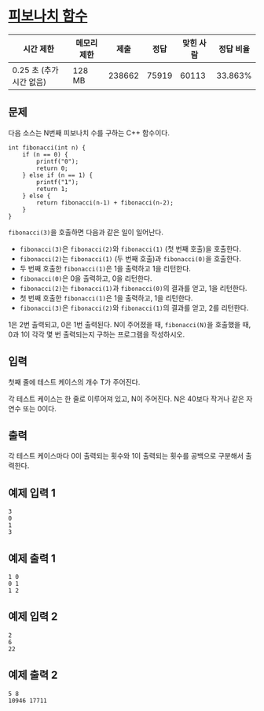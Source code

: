 # [피보나치 함수](https://www.acmicpc.net/problem/1003)

| 시간 제한 | 메모리 제한 | 제출 | 정답 | 맞힌 사람 | 정답 비율 |
| --- | --- | --- | --- | --- | --- |
| 0.25 초 (추가 시간 없음) | 128 MB | 238662 | 75919 | 60113 | 33.863% |

## 문제

다음 소스는 N번째 피보나치 수를 구하는 C++ 함수이다.

```
int fibonacci(int n) {
    if (n == 0) {
        printf("0");
        return 0;
    } else if (n == 1) {
        printf("1");
        return 1;
    } else {
        return fibonacci(n‐1) + fibonacci(n‐2);
    }
}

```

`fibonacci(3)`을 호출하면 다음과 같은 일이 일어난다.

- `fibonacci(3)`은 `fibonacci(2)`와 `fibonacci(1)` (첫 번째 호출)을 호출한다.
- `fibonacci(2)`는 `fibonacci(1)` (두 번째 호출)과 `fibonacci(0)`을 호출한다.
- 두 번째 호출한 `fibonacci(1)`은 1을 출력하고 1을 리턴한다.
- `fibonacci(0)`은 0을 출력하고, 0을 리턴한다.
- `fibonacci(2)`는 `fibonacci(1)`과 `fibonacci(0)`의 결과를 얻고, 1을 리턴한다.
- 첫 번째 호출한 `fibonacci(1)`은 1을 출력하고, 1을 리턴한다.
- `fibonacci(3)`은 `fibonacci(2)`와 `fibonacci(1)`의 결과를 얻고, 2를 리턴한다.

1은 2번 출력되고, 0은 1번 출력된다. N이 주어졌을 때, `fibonacci(N)`을 호출했을 때, 0과 1이 각각 몇 번 출력되는지 구하는 프로그램을 작성하시오.

## 입력

첫째 줄에 테스트 케이스의 개수 T가 주어진다.

각 테스트 케이스는 한 줄로 이루어져 있고, N이 주어진다. N은 40보다 작거나 같은 자연수 또는 0이다.

## 출력

각 테스트 케이스마다 0이 출력되는 횟수와 1이 출력되는 횟수를 공백으로 구분해서 출력한다.

## 예제 입력 1

```
3
0
1
3

```

## 예제 출력 1

```
1 0
0 1
1 2

```

## 예제 입력 2

```
2
6
22

```

## 예제 출력 2

```
5 8
10946 17711
```
